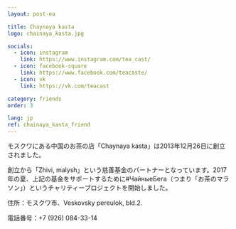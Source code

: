 ```yaml
---
layout: post-ea

title: Chaynaya kasta
logo: chainaya_kasta.jpg

socials:
  - icon: instagram
    link: https://www.instagram.com/tea_cast/
  - icon: facebook-square
    link: https://www.facebook.com/teacaste/
  - icon: vk
    link: https://vk.com/teacast

category: friends
order: 3

lang: jp
ref: chainaya_kasta_friend
---
```


モスクワにある中国のお茶の店「Chaynaya kasta」は2013年12月26日に創立されました。

創立から「Zhivi, malysh」という慈善基金のパートナーとなっています。2017年の夏、上記の基金をサポートするために#ЧайныеБега（つまり「お茶のマラソン」）というチャリティープロジェクトを開始しました。

住所：モスクワ市、Veskovsky pereulok, bld.2.

電話番号：+7 (926) 084-33-14

